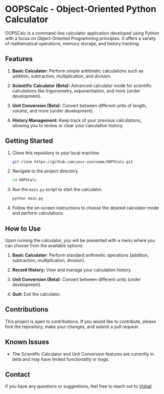 # OOPSCalc - Object-Oriented Python Calculator

OOPSCalc is a command-line calculator application developed using Python with a focus on Object-Oriented Programming principles. It offers a variety of mathematical operations, memory storage, and history tracking.

## Features

1. **Basic Calculator:** Perform simple arithmetic calculations such as addition, subtraction, multiplication, and division.

2. **Scientific Calculator (Beta):** Advanced calculator mode for scientific calculations like trigonometry, exponentiation, and more (under development).

3. **Unit Conversion (Beta):** Convert between different units of length, volume, and more (under development).

4. **History Management:** Keep track of your previous calculations, allowing you to review or clear your calculation history.

## Getting Started

1. Clone this repository to your local machine.
   
   ```bash
   git clone https://github.com/your-username/OOPSCalc.git
   ```

2. Navigate to the project directory.
   
   ```bash
   cd OOPSCalc
   ```

3. Run the `main.py` script to start the calculator.
   
   ```bash
   python main.py
   ```

4. Follow the on-screen instructions to choose the desired calculator mode and perform calculations.

## How to Use

Upon running the calculator, you will be presented with a menu where you can choose from the available options:

1. **Basic Calculator:** Perform standard arithmetic operations (addition, subtraction, multiplication, division).
   
2. **Record History:** View and manage your calculation history.

3. **Unit Conversion (Beta):** Convert between different units (under development).

4. **Quit:** Exit the calculator.

## Contributions

This project is open to contributions. If you would like to contribute, please fork the repository, make your changes, and submit a pull request.

## Known Issues

- The Scientific Calculator and Unit Conversion features are currently in beta and may have limited functionality or bugs.

## Contact

If you have any questions or suggestions, feel free to reach out to [Vishal](mailto:vishal.473079@gmail.com).


